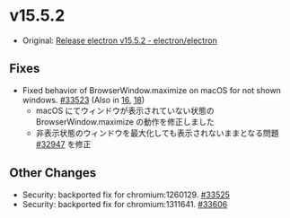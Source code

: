 # v15.5.2

- Original: [Release electron v15.5.2 - electron/electron](https://github.com/electron/electron/releases/tag/v15.5.2)

## Fixes

- Fixed behavior of BrowserWindow.maximize on macOS for not shown windows. [#33523](https://github.com/electron/electron/pull/33523) (Also in [16](https://github.com/electron/electron/pull/33535), [18](https://github.com/electron/electron/pull/33537))
  - macOS にてウィンドウが表示されていない状態の BrowserWindow.maximize の動作を修正しました
  - 非表示状態のウィンドウを最大化しても表示されないままとなる問題 [#32947](https://github.com/electron/electron/issues/32947) を修正

## Other Changes

- Security: backported fix for chromium:1260129. [#33525](https://github.com/electron/electron/pull/33525)
- Security: backported fix for chromium:1311641. [#33606](https://github.com/electron/electron/pull/33606)
